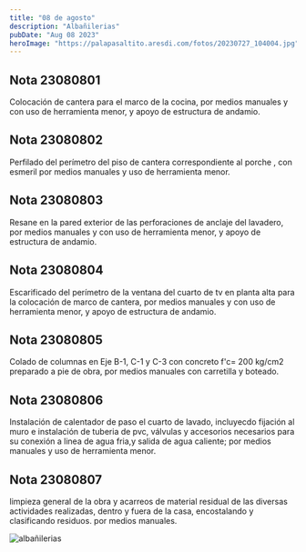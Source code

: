 ```yaml
---
title: "08 de agosto"
description: "Albañilerias"
pubDate: "Aug 08 2023"
heroImage: "https://palapasaltito.aresdi.com/fotos/20230727_104004.jpg"
---
```


## Nota 23080801

Colocación de cantera para el marco de la cocina, por medios manuales y con uso de herramienta menor, y apoyo de estructura de andamio.

## Nota 23080802

Perfilado del perímetro del piso de cantera correspondiente al porche , con esmeril por medios manuales y uso de herramienta menor. 

## Nota 23080803

Resane en la pared exterior de las perforaciones de anclaje del lavadero, por medios manuales y con uso de herramienta menor, y apoyo de estructura de andamio.

## Nota 23080804

Escarificado  del perímetro de la ventana del cuarto de tv en planta alta para la colocación de marco de cantera, por medios manuales y con uso de herramienta menor, y apoyo de estructura de andamio.

## Nota 23080805

Colado de columnas en Eje B-1, C-1 y C-3 con concreto f'c= 200 kg/cm2 preparado a pie de obra, por medios manuales con carretilla y boteado.

## Nota 23080806

Instalación de calentador de paso el cuarto de lavado, incluyecdo fijación al muro e instalación de tuberia de pvc, válvulas y accesorios necesarios para su conexión a linea de agua fria,y salida de agua caliente; por medios manuales y uso de herramienta menor. 

## Nota 23080807

limpieza general de la obra y acarreos de material residual de las diversas actividades realizadas, dentro y fuera de la casa, encostalando y clasificando residuos. por medios manuales. 






![albañilerias](https://palapasaltito.aresdi.com/fotos/20230810-WA0014.jpg "albañilerias")





